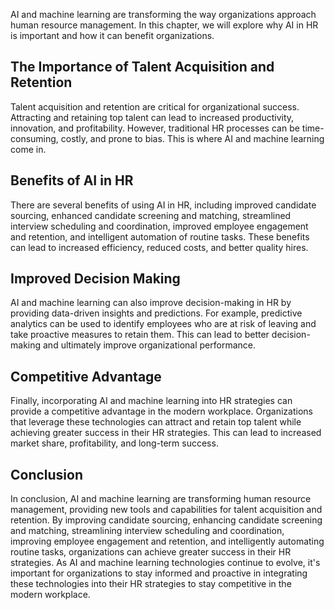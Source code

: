 
AI and machine learning are transforming the way organizations approach human resource management. In this chapter, we will explore why AI in HR is important and how it can benefit organizations.

## The Importance of Talent Acquisition and Retention

Talent acquisition and retention are critical for organizational success. Attracting and retaining top talent can lead to increased productivity, innovation, and profitability. However, traditional HR processes can be time-consuming, costly, and prone to bias. This is where AI and machine learning come in.

## Benefits of AI in HR

There are several benefits of using AI in HR, including improved candidate sourcing, enhanced candidate screening and matching, streamlined interview scheduling and coordination, improved employee engagement and retention, and intelligent automation of routine tasks. These benefits can lead to increased efficiency, reduced costs, and better quality hires.

## Improved Decision Making

AI and machine learning can also improve decision-making in HR by providing data-driven insights and predictions. For example, predictive analytics can be used to identify employees who are at risk of leaving and take proactive measures to retain them. This can lead to better decision-making and ultimately improve organizational performance.

## Competitive Advantage

Finally, incorporating AI and machine learning into HR strategies can provide a competitive advantage in the modern workplace. Organizations that leverage these technologies can attract and retain top talent while achieving greater success in their HR strategies. This can lead to increased market share, profitability, and long-term success.

Conclusion
----------

In conclusion, AI and machine learning are transforming human resource management, providing new tools and capabilities for talent acquisition and retention. By improving candidate sourcing, enhancing candidate screening and matching, streamlining interview scheduling and coordination, improving employee engagement and retention, and intelligently automating routine tasks, organizations can achieve greater success in their HR strategies. As AI and machine learning technologies continue to evolve, it's important for organizations to stay informed and proactive in integrating these technologies into their HR strategies to stay competitive in the modern workplace.
